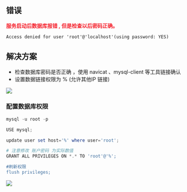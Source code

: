##  错误


**<font style="color:#F5222D;">服务启动后数据库报错 , 但是检查以后密码正确。</font>**



```xml
Access denied for user 'root'@'localhost'(using password: YES)
```

## 解决方案


+ 检查数据库密码是否正确 ，使用 navicat 、mysql-client 等工具链接确认
+ 设置数据链接权限为 %  (允许其他IP 链接)

![](https://cdn.nlark.com/yuque/0/2022/png/283679/1669362980548-e96575da-b3d0-41e8-9b89-0074a816e2c5.png)





### 配置数据库权限
```powershell
mysql -u root -p

USE mysql;

update user set host='%' where user='root';

# 注意修改 账户密码 为实际数值
GRANT ALL PRIVILEGES ON *.* TO 'root'@'%';

#刷新权限
flush privileges;
```

![](https://cdn.nlark.com/yuque/0/2021/png/283679/1637116427387-f17296b9-1438-4cd6-b3e1-3fe3b05c84a6.png)

